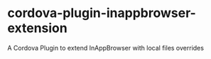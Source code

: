 # cordova-plugin-inappbrowser-extension
A Cordova Plugin to extend InAppBrowser with local files overrides
